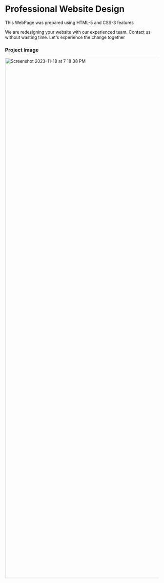 <h1>Professional Website Design</h1>

<p>This WebPage was prepared using HTML-5 and CSS-3 features</p>

<p>We are redesigning your website with our experienced team. Contact us without wasting time. Let's experience the change together</p>

<h3>Project Image</h3>


<img width="1702" alt="Screenshot 2023-11-18 at 7 18 38 PM" src="https://github.com/nazanyilmaz/Professional-WebPage-Design/assets/147782488/2f75b618-5f2f-445b-b52e-d5229ffb386d">


